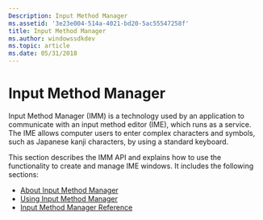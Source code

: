 ```yaml
---
Description: Input Method Manager
ms.assetid: '3e23e004-514a-4021-bd20-5ac55547258f'
title: Input Method Manager
ms.author: windowssdkdev
ms.topic: article
ms.date: 05/31/2018
---
```


# Input Method Manager

Input Method Manager (IMM) is a technology used by an application to communicate with an input method editor (IME), which runs as a service. The IME allows computer users to enter complex characters and symbols, such as Japanese kanji characters, by using a standard keyboard.

This section describes the IMM API and explains how to use the functionality to create and manage IME windows. It includes the following sections:

-   [About Input Method Manager](about-input-method-manager.md)
-   [Using Input Method Manager](using-input-method-manager.md)
-   [Input Method Manager Reference](input-method-manager-reference.md)

 

 



